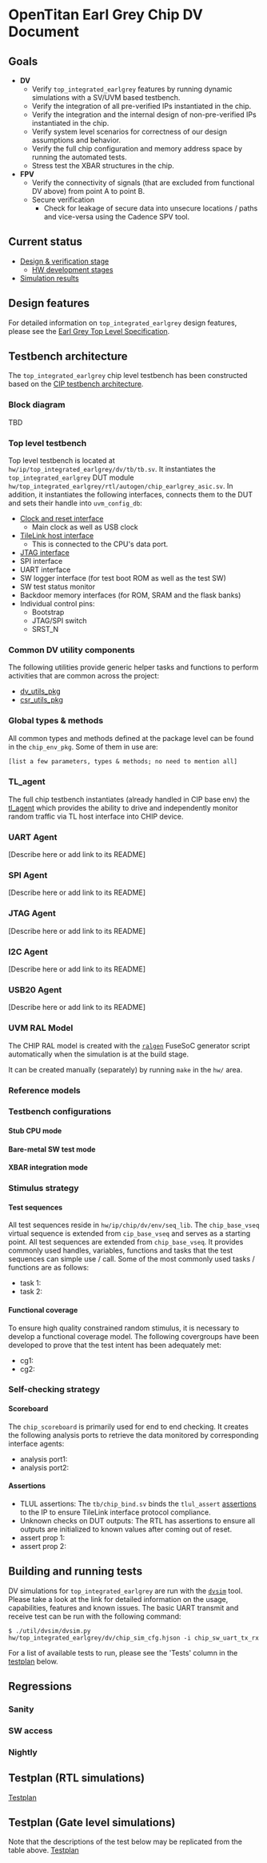 # OpenTitan Earl Grey Chip DV Document

## Goals
* **DV**
  * Verify `top_integrated_earlgrey` features by running dynamic simulations with a SV/UVM based testbench.
  * Verify the integration of all pre-verified IPs instantiated in the chip.
  * Verify the integration and the internal design of non-pre-verified IPs instantiated in the chip.
  * Verify system level scenarios for correctness of our design assumptions and behavior.
  * Verify the full chip configuration and memory address space by running the automated tests.
  * Stress test the XBAR structures in the chip.
* **FPV**
  * Verify the connectivity of signals (that are excluded from functional DV above) from point A to point B.
  * Secure verification
    * Check for leakage of secure data into unsecure locations / paths and vice-versa using the Cadence SPV tool.

## Current status
* [Design & verification stage](../../README.md)
  * [HW development stages](../../../doc/project_governance/development_stages.md)
* [Simulation results](https://reports.opentitan.org/hw/top_integrated_earlgrey/dv/latest/report.html)

## Design features
For detailed information on `top_integrated_earlgrey` design features, please see the [Earl Grey Top Level Specification](../doc/datasheet.md).

## Testbench architecture
The `top_integrated_earlgrey` chip level testbench has been constructed based on the [CIP testbench architecture](../../dv/sv/cip_lib/README.md).

### Block diagram
TBD

### Top level testbench
Top level testbench is located at `hw/ip/top_integrated_earlgrey/dv/tb/tb.sv`.
It instantiates the `top_integrated_earlgrey` DUT module `hw/top_integrated_earlgrey/rtl/autogen/chip_earlgrey_asic.sv`.
In addition, it instantiates the following interfaces, connects them to the DUT and sets their handle into `uvm_config_db`:
* [Clock and reset interface](../../dv/sv/common_ifs/README.md)
  * Main clock as well as USB clock
* [TileLink host interface](../../dv/sv/tl_agent/README.md)
  * This is connected to the CPU's data port.
* [JTAG interface]()
* SPI interface
* UART interface
* SW logger interface (for test boot ROM as well as the test SW)
* SW test status monitor
* Backdoor memory interfaces (for ROM, SRAM and the flask banks)
* Individual control pins:
  * Bootstrap
  * JTAG/SPI switch
  * SRST_N

### Common DV utility components
The following utilities provide generic helper tasks and functions to perform activities that are common across the project:
* [dv_utils_pkg](../../dv/sv/dv_utils/README.md)
* [csr_utils_pkg](../../dv/sv/csr_utils/README.md)

### Global types & methods
All common types and methods defined at the package level can be found in the `chip_env_pkg`.
Some of them in use are:
```systemverilog
[list a few parameters, types & methods; no need to mention all]
```

### TL_agent
The full chip testbench instantiates (already handled in CIP base env) the [tl_agent](../../dv/sv/tl_agent/README.md) which provides the ability to drive and independently monitor random traffic via TL host interface into CHIP device.

### UART Agent
[Describe here or add link to its README]

### SPI Agent
[Describe here or add link to its README]

### JTAG Agent
[Describe here or add link to its README]

### I2C Agent
[Describe here or add link to its README]

### USB20 Agent
[Describe here or add link to its README]

### UVM RAL Model
The CHIP RAL model is created with the [`ralgen`](../../dv/tools/ralgen/README.md) FuseSoC generator script automatically when the simulation is at the build stage.

It can be created manually (separately) by running `make` in the `hw/` area.

### Reference models

### Testbench configurations

#### Stub CPU mode

#### Bare-metal SW test mode

#### XBAR integration mode

### Stimulus strategy
#### Test sequences
All test sequences reside in `hw/ip/chip/dv/env/seq_lib`.
The `chip_base_vseq` virtual sequence is extended from `cip_base_vseq` and serves as a starting point.
All test sequences are extended from `chip_base_vseq`.
It provides commonly used handles, variables, functions and tasks that the test sequences can simple use / call.
Some of the most commonly used tasks / functions are as follows:
* task 1:
* task 2:

#### Functional coverage
To ensure high quality constrained random stimulus, it is necessary to develop a functional coverage model.
The following covergroups have been developed to prove that the test intent has been adequately met:
* cg1:
* cg2:

### Self-checking strategy
#### Scoreboard
The `chip_scoreboard` is primarily used for end to end checking.
It creates the following analysis ports to retrieve the data monitored by corresponding interface agents:
* analysis port1:
* analysis port2:
<!-- explain inputs monitored, flow of data and outputs checked -->

#### Assertions
* TLUL assertions: The `tb/chip_bind.sv` binds the `tlul_assert` [assertions](../../ip/tlul/doc/TlulProtocolChecker.md) to the IP to ensure TileLink interface protocol compliance.
* Unknown checks on DUT outputs: The RTL has assertions to ensure all outputs are initialized to known values after coming out of reset.
* assert prop 1:
* assert prop 2:

## Building and running tests
DV simulations for `top_integrated_earlgrey` are run with the [`dvsim`]() tool.
Please take a look at the link for detailed information on the usage, capabilities, features and known issues.
The basic UART transmit and receive test can be run with the following command:
```console
$ ./util/dvsim/dvsim.py hw/top_integrated_earlgrey/dv/chip_sim_cfg.hjson -i chip_sw_uart_tx_rx
```
For a list of available tests  to run, please see the 'Tests' column in the [testplan](#testplan) below.

## Regressions

### Sanity

### SW access

### Nightly

## Testplan (RTL simulations)
[Testplan](../data/chip_testplan.hjson)

## Testplan (Gate level simulations)
Note that the descriptions of the test below may be replicated from the table above.
[Testplan](../data/chip_testplan.hjson)
